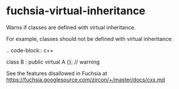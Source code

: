 fuchsia-virtual-inheritance
===========================

Warns if classes are defined with virtual inheritance.

For example, classes should not be defined with virtual inheritance:

.. code-block:: c++

class B : public virtual A {}; // warning

See the features disallowed in Fuchsia at
https://fuchsia.googlesource.com/zircon/+/master/docs/cxx.md
